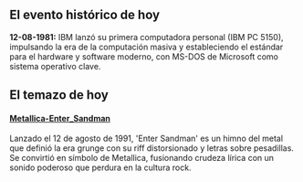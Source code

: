 ## El evento histórico de hoy
**12-08-1981:** IBM lanzó su primera computadora personal (IBM PC 5150), impulsando la era de la computación masiva y estableciendo el estándar para el hardware y software moderno, con MS-DOS de Microsoft como sistema operativo clave.

## El temazo de hoy
#### [Metallica-Enter_Sandman](https://www.youtube.com/watch?v=CD-E-LDc384)
Lanzado el 12 de agosto de 1991, 'Enter Sandman' es un himno del metal que definió la era grunge con su riff distorsionado y letras sobre pesadillas. Se convirtió en símbolo de Metallica, fusionando crudeza lírica con un sonido poderoso que perdura en la cultura rock.

